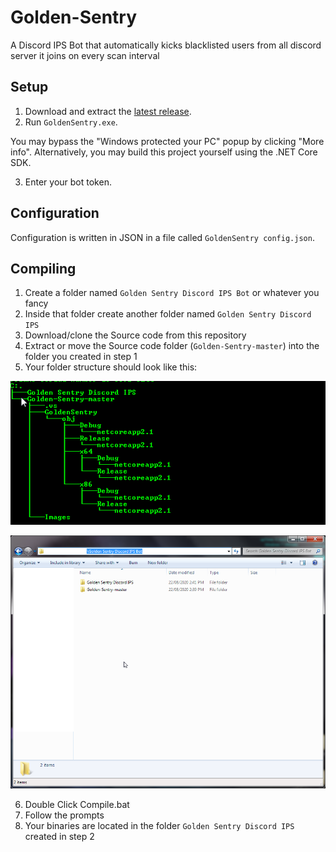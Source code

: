 # Golden-Sentry
A Discord IPS Bot that automatically kicks blacklisted users from all discord server it joins on every scan interval 

## Setup

1. Download and extract the [latest release](https://github.com/GhostNaix/Golden-Sentry/releases).
2. Run `GoldenSentry.exe`.

You may bypass the "Windows protected your PC" popup by clicking "More info". Alternatively, you may build this project yourself using the .NET Core SDK.

3. Enter your bot token.

## Configuration

Configuration is written in JSON in a file called `GoldenSentry config.json`.

## Compiling
1. Create a folder named `Golden Sentry Discord IPS Bot` or whatever you fancy
2. Inside that folder create another folder named `Golden Sentry Discord IPS`
3. Download/clone the Source code from this repository
4. Extract or move the Source code folder (`Golden-Sentry-master`) into the folder you created in step 1
5. Your folder structure should look like this:

![Folder Structure](https://github.com/GhostNaix/Golden-Sentry/blob/master/Images/Folder%20Structure.png)

![Folder Structure 2](https://github.com/GhostNaix/Golden-Sentry/blob/master/Images/Folder%20Structure%202.png)

6. Double Click Compile.bat
7. Follow the prompts
8. Your binaries are located in the folder `Golden Sentry Discord IPS` created in step 2
